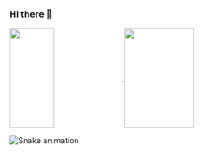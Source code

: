 ### Hi there 👋

<!--
**thbomfim/thbomfim** is a ✨ _special_ ✨ repository because its `README.md` (this file) appears on your GitHub profile.

Here are some ideas to get you started:

- 🔭 I’m currently working on ...
- 🌱 I’m currently learning ...
- 👯 I’m looking to collaborate on ...
- 🤔 I’m looking for help with ...
- 💬 Ask me about ...
- 📫 How to reach me: ...
- 😄 Pronouns: ...
- ⚡ Fun fact: ...
-->

<a href="https://github.com/anuraghazra/thbomfim">
  <img height=180em width=40% align="center" src="https://github-readme-stats.vercel.app/api?username=thbomfim&theme=dracula&show_icons=true&layout=compact" />
</a>
<a href="https://github.com/thbomfim">
  <img height=180em width=50% align="center" src="https://github-readme-stats.vercel.app/api/top-langs?username=thbomfim&layout=compact&langs_count=8&card_width=320&theme=dracula&show_icons=true" />
</a>

![Snake animation](https://github.com/thbomfim)
